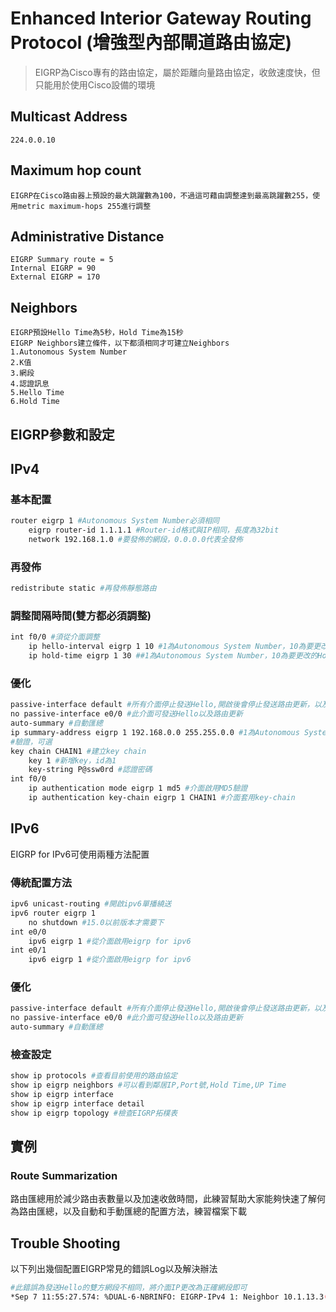 # Enhanced Interior Gateway Routing Protocol (增強型內部閘道路由協定) #

>EIGRP為Cisco專有的路由協定，屬於距離向量路由協定，收斂速度快，但只能用於使用Cisco設備的環境

## Multicast Address ##

	224.0.0.10

## Maximum hop count ##

	EIGRP在Cisco路由器上預設的最大跳躍數為100，不過這可藉由調整達到最高跳躍數255，使用metric maximum-hops 255進行調整

## Administrative Distance ##

	EIGRP Summary route = 5
	Internal EIGRP = 90
	External EIGRP = 170

## Neighbors ##

	EIGRP預設Hello Time為5秒，Hold Time為15秒
	EIGRP Neighbors建立條件，以下都須相同才可建立Neighbors 
	1.Autonomous System Number
	2.K值
	3.網段
	4.認證訊息
	5.Hello Time
	6.Hold Time

## EIGRP參數和設定 ##

## IPv4 ##

### 基本配置 ###

```bash
router eigrp 1 #Autonomous System Number必須相同
	eigrp router-id 1.1.1.1 #Router-id格式與IP相同，長度為32bit
	network 192.168.1.0 #要發佈的網段，0.0.0.0代表全發佈
```

### 再發佈 ###

```bash
redistribute static #再發佈靜態路由 
```

### 調整間隔時間(雙方都必須調整) ###

```bash
int f0/0 #須從介面調整
	ip hello-interval eigrp 1 10 #1為Autonomous System Number，10為要更改的Hello間隔
	ip hold-time eigrp 1 30 ##1為Autonomous System Number，10為要更改的Hold間隔
```

### 優化 ###

```bash
passive-interface default #所有介面停止發送Hello,開啟後會停止發送路由更新，以及傳入的路由更新
no passive-interface e0/0 #此介面可發送Hello以及路由更新
auto-summary #自動匯總
ip summary-address eigrp 1 192.168.0.0 255.255.0.0 #1為Autonomous System Number，之後為匯總的範圍
#驗證，可選
key chain CHAIN1 #建立key chain
	key 1 #新增key，id為1
	key-string P@ssw0rd #認證密碼	
int f0/0 
    ip authentication mode eigrp 1 md5 #介面啟用MD5驗證
	ip authentication key-chain eigrp 1 CHAIN1 #介面套用key-chain
```	


## IPv6 ##

EIGRP for IPv6可使用兩種方法配置

### 傳統配置方法 ###

```bash 
ipv6 unicast-routing #開啟ipv6單播繞送
ipv6 router eigrp 1 
	no shutdown #15.0以前版本才需要下 
int e0/0 
	ipv6 eigrp 1 #從介面啟用eigrp for ipv6
int e0/1 
	ipv6 eigrp 1 #從介面啟用eigrp for ipv6
```

### 優化 ###

```bash
passive-interface default #所有介面停止發送Hello,開啟後會停止發送路由更新，以及傳入的路由更新
no passive-interface e0/0 #此介面可發送Hello以及路由更新
auto-summary #自動匯總
```

### 檢查設定 ###

```bash
show ip protocols #查看目前使用的路由協定
show ip eigrp neighbors #可以看到鄰居IP,Port號,Hold Time,UP Time
show ip eigrp interface
show ip eigrp interface detail
show ip eigrp topology #檢查EIGRP拓樸表
```

## 實例 ##

### Route Summarization ###
路由匯總用於減少路由表數量以及加速收斂時間，此練習幫助大家能夠快速了解何為路由匯總，以及自動和手動匯總的配置方法，練習檔案下載


## Trouble Shooting ##
以下列出幾個配置EIGRP常見的錯誤Log以及解決辦法

```bash
#此錯誤為發送Hello的雙方網段不相同，將介面IP更改為正確網段即可
*Sep 7 11:55:27.574: %DUAL-6-NBRINFO: EIGRP-IPv4 1: Neighbor 10.1.13.3(Ethernet0/0) is blocked: not on common subnet (10.1.12.2/24)
```